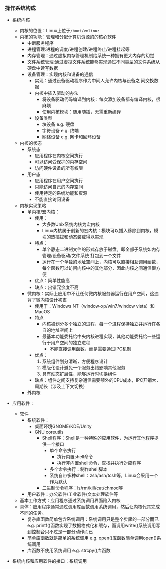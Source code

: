 ### 操作系统构成
* 系统内核
    * 内核的位置：Linux上位于`/boot/vmlinuz`
    * 内核的功能：管理和分配计算机资源的的核心软件
        * 中断服务程序
        * 进程管理:进程的调度/进程创建/进程终止/进程挂起等
        * 内存管理：通过虚拟内存管理机制给系统一种拥有更大内存的幻觉
        * 文件系统管理:通过虚拟文件系统能够实现通过不同类型的文件系统从硬盘中读写数据
        * 设备管理：实现内核和设备的通信
            * 实现：通过设备驱动程序作为中间人允许内核与设备之 间交换数据
            * 内核中插入驱动的办法
                * 将设备驱动代码编译到内核：每次添加设备都有编译内核，很麻烦
                * 使用内核模块：随用随插，无需重新编译
            * 设备类型
                * 块设备 e.g. 硬盘
                * 字符设备 e.g. 终端
                * 网络设备 e.g. 网卡和回环设备
    * 内核的状态
        * 系统态
            * 应用程序在内核空间执行
            * 可以访问受保护的内存空间
            * 访问硬件设备的所有权限
        * 用户态
            * 应用程序在用户空间执行
            * 只能访问自己的内存空间
            * 使用特定的系统功能和资源
            * 不能直接访问设备
    * 内核实现策略
        * 单内核/宏内核：
            * 使用：
                * 大多数Unix系统内核为宏内核
                * Linux内核属于创新的宏内核：模块可以插入移除到内核，模块的热插拔和动态装载得以实现
            * 特点：
                * 单个静态二进制文件的形式存放于磁盘。即全部子系统如内存管理/设备驱动/文件系统 打包到一个文件
                * 运行在一个单独的地址空间上，内核可以直接相互调用函数，每个函数可以访问内核中的其他部分，因此内核之间通信很方便
            * 优点：简单性能高
            * 缺点：出错冗余度不高
        * 微内核：实际上应用中不让任何微内核服务器运行在用户空间，这违背了微内核设计初衷
            * 使用于：Windows NT（window-xp/win7/window vista）和MacOS
            * 特点
                * 内核被划分多个独立的进程，每一个进程保持独立并运行在各自的地址空间上
                * 最基本功能委托给中央内核进程实现，其他功能委托给一些运行于用户空间的独立进程
                    * 不能直接调用函数，而是需要通过IPC机制
            * 优点：
                1. 系统组件划分清晰，方便程序设计
                2. 模版化设计避免一个服务出错影响其他服务
                2. 具有动态扩展性，能够运行时切换组件
            * 缺点：组件之间支持复杂通信需要额外的CPU成本，IPC开销大，周期长（涉及上下文切换）
        * 外内核

* 应用软件：
    * 软件
        * 系统软件：
            * 桌面环境GNOME/KDE/Unity
            * GNU coreutils
                * Shell程序：Shell是一种特殊的应用软件，为运行其他程序提供一个接口
                    * 单个命令执行
                        * 执行内置shell命令
                        * 执行非内置shell命令，查找并执行对应程序
                    * 多个命令执行：制作shell脚本
                    * 系统自带多种shell：zsh/ash/tcsh等，Linux会采用一个作为默认
                * 二进制命令程序：ls/rm/kill/cat/chmod等
        * 用户软件：办公软件/工业软件/文本处理软件等
    * 基本工作方式：应用程序通过系统调用界面陷入内核
    * 具体：应用程序通常通过调用库函数调用系统调用，然后让内核代其完成不同的任务。
        * 复杂库函数简单包含系统调用：系统调用只是整个步骤的一部分而已
        e.g. printf()函数实现了数据格式化和缓存，而调用write()系统调用写到控制台只不过是一部分动作而已
        * 简单库函数就是简单的系统调用
        e.g. open()库函数简单调用open()系统调用
        * 库函数不使用系统调用
        e.g. strcpy()库函数

* 系统内核和应用软件的接口：系统调用
